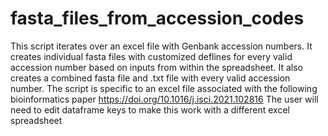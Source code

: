 # fasta_files_from_accession_codes
This script iterates over an excel file with Genbank accession numbers.  It creates individual fasta files with customized deflines for every valid accession number based on inputs from within the spreadsheet.  It also creates a combined fasta file and .txt file with every valid accession number.
The script is specific to an excel file associated with the following bioinformatics paper https://doi.org/10.1016/j.isci.2021.102816
The user will need to edit dataframe keys to make this work with a different excel spreadsheet
